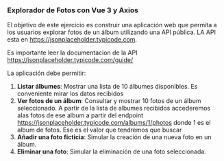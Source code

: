 ### Explorador de Fotos con Vue 3 y Axios

El objetivo de este ejercicio es construir una aplicación web que permita a los usuarios explorar fotos de un álbum utilizando una API pública. LA API esta en https://jsonplaceholder.typicode.com.

Es importante leer la documentacion de la API https://jsonplaceholder.typicode.com/guide/

La aplicación debe permitir:

1.  **Listar álbumes**: Mostrar una lista de 10 álbumes disponibles. Es conveniente mirar los datos recibidos
2.  **Ver fotos de un álbum**: Consultar y mostrar 10 fotos de un álbum seleccionado. A partir de la lista de albumes recibidos accederemos alas fotos de ese album a partir del endpoint https://jsonplaceholder.typicode.com/albums/1/photos donde 1 es el album de fotos. Ese es el valor que tendremos que buscar
3.  **Añadir una foto ficticia**: Simular la creación de una nueva foto en un álbum.
4.  **Eliminar una foto**: Simular la eliminación de una foto seleccionada.
